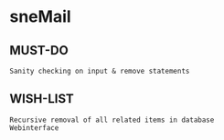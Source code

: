 # sneMail
## MUST-DO
	Sanity checking on input & remove statements

## WISH-LIST
	Recursive removal of all related items in database
	Webinterface
